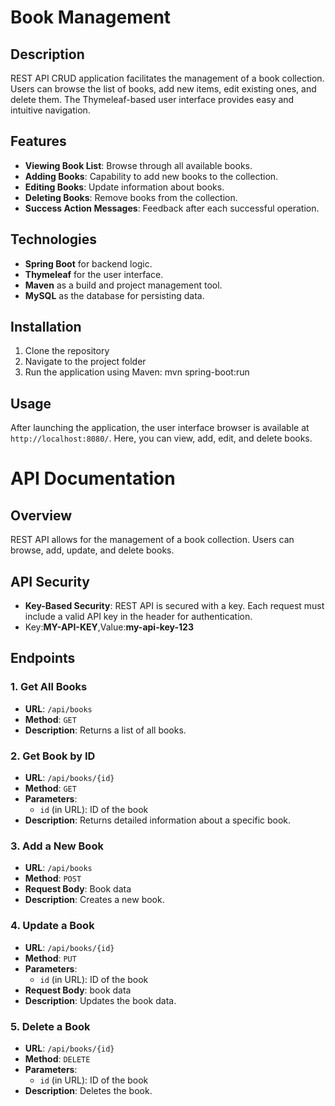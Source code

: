 # Book Management

## Description

REST API CRUD application facilitates the management of a book collection. Users can browse the list of books, add new items, edit existing ones, and delete them. The Thymeleaf-based user interface provides easy and intuitive navigation.

## Features

- **Viewing Book List**: Browse through all available books.
- **Adding Books**: Capability to add new books to the collection.
- **Editing Books**: Update information about books.
- **Deleting Books**: Remove books from the collection.
- **Success Action Messages**: Feedback after each successful operation.

## Technologies

- **Spring Boot** for backend logic.
- **Thymeleaf** for the user interface.
- **Maven** as a build and project management tool.
- **MySQL** as the database for persisting data.

## Installation

1. Clone the repository
2. Navigate to the project folder
3. Run the application using Maven:
   mvn spring-boot:run

## Usage

After launching the application, the user interface browser is available at `http://localhost:8080/`. Here, you can view, add, edit, and delete books.

# API Documentation

## Overview

REST API allows for the management of a book collection. Users can browse, add, update, and delete books.

## API Security

- **Key-Based Security**: REST API is secured with a key. Each request must include a valid API key in the header for authentication.
- Key:**MY-API-KEY**,Value:**my-api-key-123**

## Endpoints

### 1. Get All Books

- **URL**: `/api/books`
- **Method**: `GET`
- **Description**: Returns a list of all books.

### 2. Get Book by ID

- **URL**: `/api/books/{id}`
- **Method**: `GET`
- **Parameters**:
  - `id` (in URL): ID of the book
- **Description**: Returns detailed information about a specific book.

### 3. Add a New Book

- **URL**: `/api/books`
- **Method**: `POST`
- **Request Body**: Book data
- **Description**: Creates a new book.

### 4. Update a Book

- **URL**: `/api/books/{id}`
- **Method**: `PUT`
- **Parameters**:
  - `id` (in URL): ID of the book
- **Request Body**: book data
- **Description**: Updates the book data.

### 5. Delete a Book

- **URL**: `/api/books/{id}`
- **Method**: `DELETE`
- **Parameters**:
  - `id` (in URL): ID of the book
- **Description**: Deletes the book.
